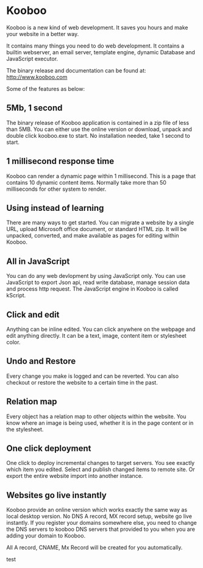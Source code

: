 # Kooboo

Kooboo is a new kind of web development. It saves you hours and make your website in a better way. 

It contains many things you need to do web development.  It contains a builtin webserver, an email server, template engine, dynamic Database and JavaScript executor. 

The binary release and documentation can be found at: http://www.kooboo.com

Some of the features as below: 

## 5Mb, 1 second
The binary release of Kooboo application is contained in a zip file of less than 5MB. You can either use the online version or download, unpack and double click kooboo.exe to start. No installation needed, take 1 second to start.

## 1 millisecond response time
Kooboo can render a dynamic page within 1 millisecond.  This is a page that contains 10 dynamic content items. Normally take more than 50 milliseconds for other system to render.  

## Using instead of learning
    
There are many ways to get started. You can migrate a website by a single URL, upload Microsoft office document, or standard HTML zip. It will be unpacked, converted, and make available as pages for editing within Kooboo. 

## All in JavaScript
You can do any web devlopment by using JavaScript only. You can use JavaScript to export Json api, read write database, manage session data and process http request. The JavaScript engine in Kooboo is called kScript. 

## Click and edit
Anything can be inline edited. You can click anywhere on the webpage and edit anything directly. It can be a text, image, content item or stylesheet color. 

## Undo and Restore
Every change you make is logged and can be reverted.  You can also checkout or restore the website to a certain time in the past.  

## Relation map
Every object has a relation map to other objects within the website.  You know where an image is being used, whether it is in the page content or in the stylesheet. 

## One click deployment
One click to deploy incremental changes to target servers. You see exactly which item you edited. Select and publish changed items to remote site. Or export  the entire website import into another instance. 
 
## Websites go live instantly
Kooboo provide an online version which works exactly the same way as local desktop version. No DNS A record, MX record setup, website go live instantly. If you register your domains somewhere else, you need to change the DNS servers to kooboo DNS servers that provided to you when you are adding your domain to Kooboo. 

All A record, CNAME, Mx Record will be created for you automatically.

test
